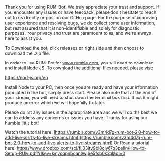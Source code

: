 Thank you for using RUM-Bot! We truly appreciate your trust and support. If you encounter any issues or have feedback, please don't hesitate to reach out to us directly or post on our GitHub page. For the purpose of improving user experience and resolving bugs, we do collect some user information, but rest assured that it is non-identifiable and solely for diagnostic purposes. Your privacy and trust are paramount to us, and we're always here to assist you.

To Download the bot, click releases on right side and then choose to download the .zip file.

In order to use RUM-Bot for www.rumble.com, you will need to download and install Node JS. To download the additional files needed, please vist:

https://nodejs.org/en

Install Node to your PC, then once you are ready and have your information populated in the bot, simply press start. Please also note that at the end of your stream, you will need to shut down the terminal box first. If not it might produce an error which we will hopefully fix later.

Please do list any issues in the appropriate area and we will do the best we can to address any concerns or issues you have. Thanks for using our humble little bot!

Watch the tutorial here: [https://rumble.com/v3m4d7g-rum-bot-2.0-how-to-add-live-alerts-to-live-streams.html](https://rumble.com/v3m4d7g-rum-bot-2.0-how-to-add-live-alerts-to-live-streams.html)
Or Read a tutorial here: https://www.dropbox.com/scl/fi/33jty9bl8ciy67o3peiin/How-to-Setup-RUM.pdf?rlkey=kmycqpnboan0wj6e5fsb0k3ql&dl=0
